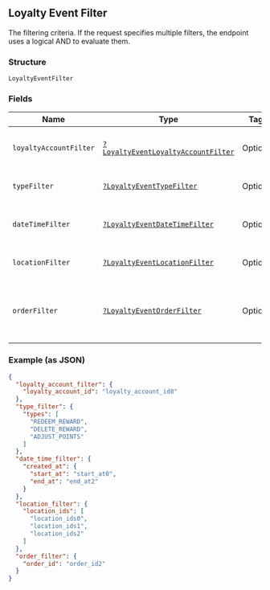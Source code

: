 ## Loyalty Event Filter

The filtering criteria. If the request specifies multiple filters,
the endpoint uses a logical AND to evaluate them.

### Structure

`LoyaltyEventFilter`

### Fields

| Name | Type | Tags | Description | Getter | Setter |
|  --- | --- | --- | --- | --- | --- |
| `loyaltyAccountFilter` | [`?LoyaltyEventLoyaltyAccountFilter`](/doc/models/loyalty-event-loyalty-account-filter.md) | Optional | Filter events by loyalty account. | getLoyaltyAccountFilter(): ?LoyaltyEventLoyaltyAccountFilter | setLoyaltyAccountFilter(?LoyaltyEventLoyaltyAccountFilter loyaltyAccountFilter): void |
| `typeFilter` | [`?LoyaltyEventTypeFilter`](/doc/models/loyalty-event-type-filter.md) | Optional | Filter events by event type. | getTypeFilter(): ?LoyaltyEventTypeFilter | setTypeFilter(?LoyaltyEventTypeFilter typeFilter): void |
| `dateTimeFilter` | [`?LoyaltyEventDateTimeFilter`](/doc/models/loyalty-event-date-time-filter.md) | Optional | Filter events by date time range. | getDateTimeFilter(): ?LoyaltyEventDateTimeFilter | setDateTimeFilter(?LoyaltyEventDateTimeFilter dateTimeFilter): void |
| `locationFilter` | [`?LoyaltyEventLocationFilter`](/doc/models/loyalty-event-location-filter.md) | Optional | Filter events by location. | getLocationFilter(): ?LoyaltyEventLocationFilter | setLocationFilter(?LoyaltyEventLocationFilter locationFilter): void |
| `orderFilter` | [`?LoyaltyEventOrderFilter`](/doc/models/loyalty-event-order-filter.md) | Optional | Filter events by the order associated with the event. | getOrderFilter(): ?LoyaltyEventOrderFilter | setOrderFilter(?LoyaltyEventOrderFilter orderFilter): void |

### Example (as JSON)

```json
{
  "loyalty_account_filter": {
    "loyalty_account_id": "loyalty_account_id8"
  },
  "type_filter": {
    "types": [
      "REDEEM_REWARD",
      "DELETE_REWARD",
      "ADJUST_POINTS"
    ]
  },
  "date_time_filter": {
    "created_at": {
      "start_at": "start_at0",
      "end_at": "end_at2"
    }
  },
  "location_filter": {
    "location_ids": [
      "location_ids0",
      "location_ids1",
      "location_ids2"
    ]
  },
  "order_filter": {
    "order_id": "order_id2"
  }
}
```

